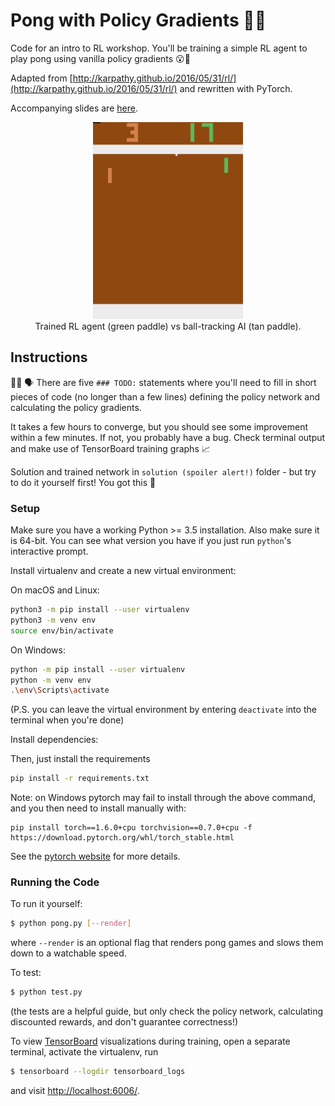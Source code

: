 # Pong with Policy Gradients 🔨👷 

Code for an intro to RL workshop. You'll be training a simple RL agent to play pong using vanilla policy gradients 😮💯

Adapted from [http://karpathy.github.io/2016/05/31/rl/](http://karpathy.github.io/2016/05/31/rl/) and rewritten with PyTorch.

Accompanying slides are [here](https://slides.com/stewyslocum/deck-741e4c).

<p align="center">
    <img src="gameplay.gif" alt="gameplay recording" width="240" height="315" /><br />
    Trained RL agent (green paddle) vs ball-tracking AI (tan paddle).
</p>


## Instructions

👩‍🏫 🗣 There are five `### TODO:` statements where you'll need to fill in short pieces of code (no longer than a few lines) defining the policy network and calculating the policy gradients.

It takes a few hours to converge, but you should see some improvement within a few minutes. If not, you probably have a bug. Check terminal output and make use of TensorBoard training graphs 📈

Solution and trained network in `solution (spoiler alert!)` folder - but try to do it yourself first! You got this 🤠

### Setup

Make sure you have a working Python >= 3.5 installation. Also make sure it is 64-bit. You can see what version you have if you just run `python`'s interactive prompt.

Install virtualenv and create a new virtual environment:

On macOS and Linux:
```bash
python3 -m pip install --user virtualenv
python3 -m venv env
source env/bin/activate
```

On Windows:
```bash
python -m pip install --user virtualenv
python -m venv env
.\env\Scripts\activate
```

(P.S. you can leave the virtual environment by entering `deactivate` into the
terminal when you're done)

Install dependencies:

Then, just install the requirements
```bash
pip install -r requirements.txt
```

Note: on Windows pytorch may fail to install through the above command, and you then need to install manually with:
```
pip install torch==1.6.0+cpu torchvision==0.7.0+cpu -f https://download.pytorch.org/whl/torch_stable.html
```
See the [pytorch website](https://pytorch.org/) for more details.


### Running the Code

To run it yourself:

```bash
$ python pong.py [--render]
```

where `--render` is an optional flag that renders pong games and slows them down to a watchable speed.


To test:

```bash
$ python test.py
```

(the tests are a helpful guide, but only check the policy network, calculating discounted rewards, and don't guarantee correctness!)


To view [TensorBoard](https://www.tensorflow.org/tensorboard) visualizations during training, open a separate terminal, activate the virtualenv, run

```bash
$ tensorboard --logdir tensorboard_logs
```

and visit [http://localhost:6006/](http://localhost:6006/).

